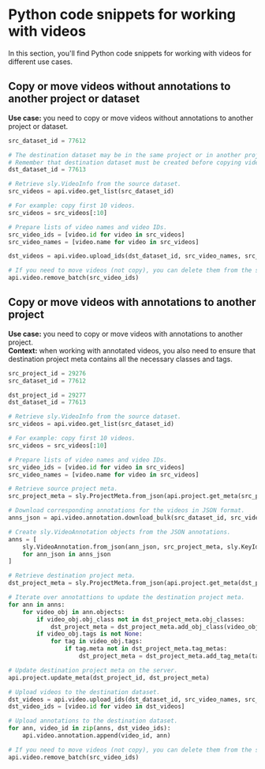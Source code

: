 # Python code snippets for working with videos

In this section, you'll find Python code snippets for working with videos for different use cases.

## Copy or move videos without annotations to another project or dataset

**Use case:** you need to copy or move videos without annotations to another project or dataset.

```python
src_dataset_id = 77612

# The destination dataset may be in the same project or in another project.
# Remember that destination dataset must be created before copying videos.
dst_dataset_id = 77613

# Retrieve sly.VideoInfo from the source dataset.
src_videos = api.video.get_list(src_dataset_id)

# For example: copy first 10 videos.
src_videos = src_videos[:10]

# Prepare lists of video names and video IDs.
src_video_ids = [video.id for video in src_videos]
src_video_names = [video.name for video in src_videos]

dst_videos = api.video.upload_ids(dst_dataset_id, src_video_names, src_video_ids)

# If you need to move videos (not copy), you can delete them from the source dataset.
api.video.remove_batch(src_video_ids)
```

## Copy or move videos with annotations to another project

**Use case:** you need to copy or move videos with annotations to another project.<br>
**Context:** when working with annotated videos, you also need to ensure that destination project meta contains all the necessary classes and tags.

```python
src_project_id = 29276
src_dataset_id = 77612

dst_project_id = 29277
dst_dataset_id = 77613

# Retrieve sly.VideoInfo from the source dataset.
src_videos = api.video.get_list(src_dataset_id)

# For example: copy first 10 videos.
src_videos = src_videos[:10]

# Prepare lists of video names and video IDs.
src_video_ids = [video.id for video in src_videos]
src_video_names = [video.name for video in src_videos]

# Retrieve source project meta.
src_project_meta = sly.ProjectMeta.from_json(api.project.get_meta(src_project_id))

# Download corresponding annotations for the videos in JSON format.
anns_json = api.video.annotation.download_bulk(src_dataset_id, src_video_ids)

# Create sly.VideoAnnotation objects from the JSON annotations.
anns = [
    sly.VideoAnnotation.from_json(ann_json, src_project_meta, sly.KeyIdMap())
    for ann_json in anns_json
]

# Retrieve destination project meta.
dst_project_meta = sly.ProjectMeta.from_json(api.project.get_meta(dst_project_id))

# Iterate over annotattions to update the destination project meta.
for ann in anns:
    for video_obj in ann.objects:
        if video_obj.obj_class not in dst_project_meta.obj_classes:
            dst_project_meta = dst_project_meta.add_obj_class(video_obj.obj_class)
        if video_obj.tags is not None:
            for tag in video_obj.tags:
                if tag.meta not in dst_project_meta.tag_metas:
                    dst_project_meta = dst_project_meta.add_tag_meta(tag.meta)

# Update destination project meta on the server.
api.project.update_meta(dst_project_id, dst_project_meta)

# Upload videos to the destination dataset.
dst_videos = api.video.upload_ids(dst_dataset_id, src_video_names, src_video_ids)
dst_video_ids = [video.id for video in dst_videos]

# Upload annotations to the destination dataset.
for ann, video_id in zip(anns, dst_video_ids):
    api.video.annotation.append(video_id, ann)

# If you need to move videos (not copy), you can delete them from the source dataset.
api.video.remove_batch(src_video_ids)
```
